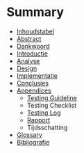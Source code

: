 # Summary

* [Inhoudstabel](SUMMARY.md)
* [Abstract](README.md)
* [Dankwoord](Scriptie/Dankwoord.md)
* [Introductie](Scriptie/Introductie.md)
* [Analyse](Scriptie/Analyse.md)
* [Design](Scriptie/Design.md)
* [Implementatie](Scriptie/Implementatie.md)
* [Conclusies](Scriptie/Conclusies.md)
* [Appendices](Scriptie/Appendices.md)
   * [Testing Guideline](Scriptie/Apendices/Guideline_CUITV2.0.docx)
   * Testing Checklist
   * [Testing Log](Scriptie/Apendices/Log.docx)
   * [Rapport](Scriptie/Apendices/RapportCalidos.docx)
   * Tijdsschatting
* [Glossary](GLOSSARY.md)
* [Bibliografie](Scriptie/Bibliografie.md)

